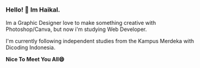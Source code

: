 ### Hello! 👋 Im Haikal.
Im a Graphic Designer love to make something creative with Photoshop/Canva, but now i'm studying Web Developer.

I'm currently following independent studies from the Kampus Merdeka with Dicoding Indonesia.

**Nice To Meet You All😄**
